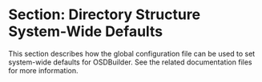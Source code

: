 # Section: Directory Structure System-Wide Defaults

This section describes how the global configuration file can be used to set system-wide defaults for OSDBuilder. See the related documentation files for more information.
